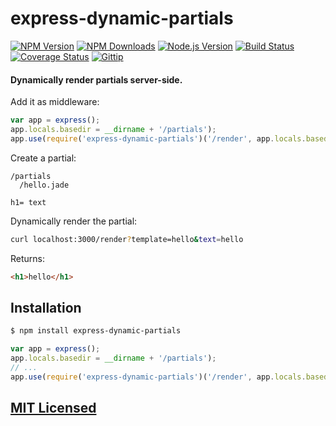 # express-dynamic-partials

[![NPM Version](https://img.shields.io/npm/v/express-dynamic-partials.svg?style=flat)](https://www.npmjs.org/package/express-dynamic-partials)
[![NPM Downloads](https://img.shields.io/npm/dm/express-dynamic-partials.svg?style=flat)](https://www.npmjs.org/package/express-dynamic-partials)
[![Node.js Version](https://img.shields.io/badge/node.js->=_0.8-brightgreen.svg?style=flat)](http://nodejs.org/download/)
[![Build Status](http://img.shields.io/travis/cjroth/express-dynamic-partials.svg?style=flat)](https://travis-ci.org/cjroth/express-dynamic-partials)
[![Coverage Status](https://img.shields.io/coveralls/cjroth/express-dynamic-partials.svg?style=flat)](https://coveralls.io/r/cjroth/express-dynamic-partials)
[![Gittip](http://img.shields.io/gittip/cjroth.svg)](https://www.gittip.com/cjroth/)

#### Dynamically render partials server-side.


Add it as middleware:

```js
var app = express();
app.locals.basedir = __dirname + '/partials');
app.use(require('express-dynamic-partials')('/render', app.locals.basedir, 'jade'));
```

Create a partial:

```
/partials
  /hello.jade
```

```
h1= text
```

Dynamically render the partial:

```bash
curl localhost:3000/render?template=hello&text=hello
```

Returns:

```html
<h1>hello</h1>
```

## Installation

```bash
$ npm install express-dynamic-partials
```

```js
var app = express();
app.locals.basedir = __dirname + '/partials');
// ...
app.use(require('express-dynamic-partials')('/render', app.locals.basedir, 'jade'));
```

## [MIT Licensed](LICENSE)